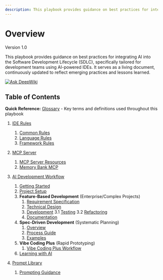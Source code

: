 ```yaml
---
description: This playbook provides guidance on best practices for integrating AI into the Software Development Lifecycle (SDLC), specifically tailored for development teams using AI-powered IDEs.
---
```


# Overview
Version 1.0

This playbook provides guidance on best practices for integrating AI into the Software Development Lifecycle (SDLC), specifically tailored for development teams using AI-powered IDEs. It serves as a living document, continuously updated to reflect emerging practices and lessons learned.

[![Ask DeepWiki](https://deepwiki.com/badge.svg)](https://deepwiki.com/kevinlin/ai-sdlc-playbook)

## Table of Contents

**Quick Reference:** [Glossary](glossary.md) - Key terms and definitions used throughout this playbook

1. [IDE Rules](ide-rules/README.md)

    1. [Common Rules](ide-rules/common/README.md)
    2. [Language Rules](ide-rules/languages/README.md)
    3. [Framework Rules](ide-rules/frameworks/README.md)

2. [MCP Server](mcp-server/README.md)

    1. [MCP Server Resources](mcp-server/mcp-server-resources.md)
    2. [Memory Bank MCP](mcp-server/memory-bank.md)

3. [AI Development Workflow](workflow/README.md)

    1. [Getting Started](workflow/feature-based-development/01-getting-started.md)
    2. [Project Setup](workflow/project-setup.md)
    3. **Feature-Based Development** (Enterprise/Complex Projects)
        1. [Requirement Specification](workflow/feature-based-development/02-requirement-specification.md)
        2. [Technical Design](workflow/feature-based-development/03-technical-design.md)
        3. [Development](workflow/feature-based-development/04-development.md)
           3.1 [Testing](workflow/feature-based-development/041-testing.md)
           3.2 [Refactoring](workflow/feature-based-development/042-refactoring.md)
        4. [Documentation](workflow/feature-based-development/07-documentation.md)
    4. **Spec-Driven Development** (Systematic Planning)
        1. [Overview](workflow/spec-driven-development/README.md)
        2. [Process Guide](workflow/spec-driven-development/process/README.md)
        3. [Examples](workflow/spec-driven-development/examples/README.md)
    5. **Vibe Coding Plus** (Rapid Prototyping)
        1. [Vibe Coding Plus Workflow](workflow/vibe-coding-plus.md)
    6. [Learning with AI](workflow/learning.md)

4. [Prompt Library](prompt-library/README.md)

    1. [Prompting Guidance](prompt-library/prompting-guidance.md)
